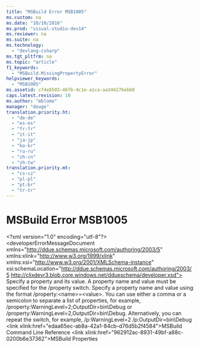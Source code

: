 ```yaml
---
title: "MSBuild Error MSB1005"
ms.custom: na
ms.date: "10/10/2016"
ms.prod: "visual-studio-dev14"
ms.reviewer: na
ms.suite: na
ms.technology: 
  - "devlang-csharp"
ms.tgt_pltfrm: na
ms.topic: "article"
f1_keywords: 
  - "MSBuild.MissingPropertyError"
helpviewer_keywords: 
  - "MSB1005"
ms.assetid: cf4e8503-46fb-4c1e-a1ca-aa344276ebb0
caps.latest.revision: 10
ms.author: "mblome"
manager: "douge"
translation.priority.ht: 
  - "de-de"
  - "es-es"
  - "fr-fr"
  - "it-it"
  - "ja-jp"
  - "ko-kr"
  - "ru-ru"
  - "zh-cn"
  - "zh-tw"
translation.priority.mt: 
  - "cs-cz"
  - "pl-pl"
  - "pt-br"
  - "tr-tr"
---
```

# MSBuild Error MSB1005
\<?xml version="1.0" encoding="utf-8"?>
\<developerErrorMessageDocument xmlns="http://ddue.schemas.microsoft.com/authoring/2003/5" xmlns:xlink="http://www.w3.org/1999/xlink" xmlns:xsi="http://www.w3.org/2001/XMLSchema-instance" xsi:schemaLocation="http://ddue.schemas.microsoft.com/authoring/2003/5 http://clixdevr3.blob.core.windows.net/ddueschema/developer.xsd">
  <introduction>
    <para>
      <ui>Specify a property and its value.</ui>
    </para>
    <para>A property name and value must be specified for the <system>/property</system> switch.</para>
  </introduction>
  <procedure>
    <title>To correct this error</title>
    <steps class="ordered">
      <step>
        <content>
          <para>Specify a property name and value using the format <codeInline>/property:&lt;name&gt;=&lt;value&gt;</codeInline>. You can use either a comma or a semicolon to separate a list of properties, for example, <codeInline>/property:WarningLevel=2;OutputDir=bin\Debug</codeInline> or <codeInline>/property:WarningLevel=2,OutputDir=bin\Debug</codeInline>. Alternatively, you can repeat the switch, for example, <codeInline>/p:WarningLevel=2 /p:OutputDir=bin\Debug</codeInline></para>
        </content>
      </step>
    </steps>
  </procedure>
  <relatedTopics>
\<link xlink:href="edaa65ec-ab8a-42a1-84cb-d76d5b2f4584">MSBuild Command Line Reference</link>
\<link xlink:href="962912ac-8931-49bf-a88c-0200b6e37362">MSBuild Properties</link>
</relatedTopics>
</developerErrorMessageDocument>